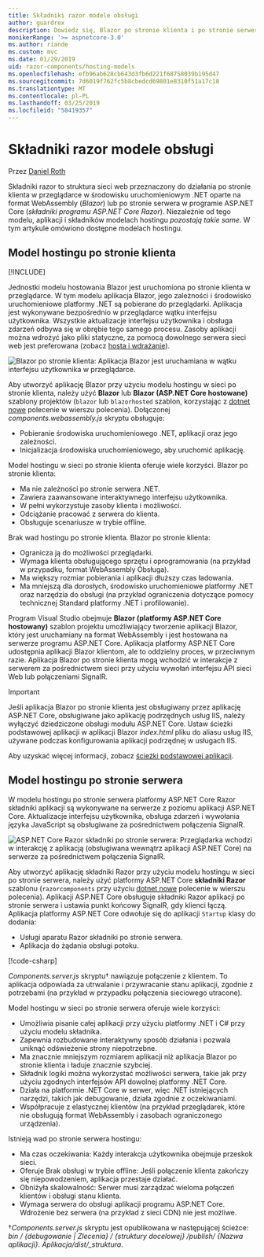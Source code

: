 ```yaml
---
title: Składniki razor modele obsługi
author: guardrex
description: Dowiedz się, Blazor po stronie klienta i po stronie serwera ASP.NET Razor składniki podstawowe modele obsługi.
monikerRange: '>= aspnetcore-3.0'
ms.author: riande
ms.custom: mvc
ms.date: 01/29/2019
uid: razor-components/hosting-models
ms.openlocfilehash: efb96ab628cb643d3fb6d221f68758039b195d47
ms.sourcegitcommit: 7d6019f762fc5b8cbedcd69801e8310f51a17c18
ms.translationtype: MT
ms.contentlocale: pl-PL
ms.lasthandoff: 03/25/2019
ms.locfileid: "58419357"
---
```

# <a name="razor-components-hosting-models"></a>Składniki razor modele obsługi

Przez [Daniel Roth](https://github.com/danroth27)

Składniki razor to struktura sieci web przeznaczony do działania po stronie klienta w przeglądarce w środowisku uruchomieniowym .NET oparte na format WebAssembly (*Blazor*) lub po stronie serwera w programie ASP.NET Core (*składniki programu ASP.NET Core Razor*). Niezależnie od tego modelu, aplikacji i składników modelach hostingu *pozostają takie same*. W tym artykule omówiono dostępne modelach hostingu.

## <a name="client-side-hosting-model"></a>Model hostingu po stronie klienta

[!INCLUDE[](~/includes/razor-components-preview-notice.md)]

Jednostki modelu hostowania Blazor jest uruchomiona po stronie klienta w przeglądarce. W tym modelu aplikacja Blazor, jego zależności i środowisko uruchomieniowe platformy .NET są pobierane do przeglądarki. Aplikacja jest wykonywane bezpośrednio w przeglądarce wątku interfejsu użytkownika. Wszystkie aktualizacje interfejsu użytkownika i obsługa zdarzeń odbywa się w obrębie tego samego procesu. Zasoby aplikacji można wdrożyć jako pliki statyczne, za pomocą dowolnego serwera sieci web jest preferowana (zobacz [hosta i wdrażanie](xref:host-and-deploy/razor-components/index)).

![Blazor po stronie klienta: Aplikacja Blazor jest uruchamiana w wątku interfejsu użytkownika w przeglądarce.](hosting-models/_static/client-side.png)

Aby utworzyć aplikację Blazor przy użyciu modelu hostingu w sieci po stronie klienta, należy użyć **Blazor** lub **Blazor (ASP.NET Core hostowane)** szablony projektów (`blazor` lub `blazorhosted` szablon, korzystając z [dotnet nowe](/dotnet/core/tools/dotnet-new) polecenie w wierszu polecenia). Dołączonej *components.webassembly.js* skryptu obsługuje:

* Pobieranie środowiska uruchomieniowego .NET, aplikacji oraz jego zależności.
* Inicjalizacja środowiska uruchomieniowego, aby uruchomić aplikację.

Model hostingu w sieci po stronie klienta oferuje wiele korzyści. Blazor po stronie klienta:

* Ma nie zależności po stronie serwera .NET.
* Zawiera zaawansowane interaktywnego interfejsu użytkownika.
* W pełni wykorzystuje zasoby klienta i możliwości.
* Odciążanie pracować z serwera do klienta.
* Obsługuje scenariusze w trybie offline.

Brak wad hostingu po stronie klienta. Blazor po stronie klienta:

* Ogranicza ją do możliwości przeglądarki.
* Wymaga klienta obsługującego sprzętu i oprogramowania (na przykład w przypadku, format WebAssembly Obsługa).
* Ma większy rozmiar pobierania i aplikacji dłuższy czas ładowania.
* Ma mniejszą dla dorosłych, środowisko uruchomieniowe platformy .NET oraz narzędzia do obsługi (na przykład ograniczenia dotyczące pomocy technicznej Standard platformy .NET i profilowanie).

Program Visual Studio obejmuje **Blazor (platformy ASP.NET Core hostowany)** szablon projektu umożliwiający tworzenie aplikacji Blazor, który jest uruchamiany na format WebAssembly i jest hostowana na serwerze programu ASP.NET Core. Aplikacja platformy ASP.NET Core udostępnia aplikacji Blazor klientom, ale to oddzielny proces, w przeciwnym razie. Aplikacja Blazor po stronie klienta mogą wchodzić w interakcje z serwerem za pośrednictwem sieci przy użyciu wywołań interfejsu API sieci Web lub połączeniami SignalR.

> [!IMPORTANT]
> Jeśli aplikacja Blazor po stronie klienta jest obsługiwany przez aplikację ASP.NET Core, obsługiwane jako aplikację podrzędnych usług IIS, należy wyłączyć dziedziczone obsługi modułu ASP.NET Core. Ustaw ścieżki podstawowej aplikacji w aplikacji Blazor *index.html* pliku do aliasu usług IIS, używane podczas konfigurowania aplikacji podrzędnej w usługach IIS.
>
> Aby uzyskać więcej informacji, zobacz [ścieżki podstawowej aplikacji](xref:host-and-deploy/razor-components/index#app-base-path).

## <a name="server-side-hosting-model"></a>Model hostingu po stronie serwera

W modelu hostingu po stronie serwera platformy ASP.NET Core Razor składniki aplikacji są wykonywane na serwerze z poziomu aplikacji ASP.NET Core. Aktualizacje interfejsu użytkownika, obsługa zdarzeń i wywołania języka JavaScript są obsługiwane za pośrednictwem połączenia SignalR.

![ASP.NET Core Razor składniki po stronie serwera: Przeglądarka wchodzi w interakcję z aplikacją (obsługiwana wewnątrz aplikacji ASP.NET Core) na serwerze za pośrednictwem połączenia SignalR.](hosting-models/_static/server-side.png)

Aby utworzyć aplikację składniki Razor przy użyciu modelu hostingu w sieci po stronie serwera, należy użyć platformy ASP.NET Core **składniki Razor** szablonu (`razorcomponents` przy użyciu [dotnet nowe](/dotnet/core/tools/dotnet-new) polecenie w wierszu polecenia). Aplikacji ASP.NET Core obsługuje składniki Razor aplikacji po stronie serwera i ustawia punkt końcowy SignalR, gdy klienci łączą. Aplikacja platformy ASP.NET Core odwołuje się do aplikacji `Startup` klasy do dodania:

* Usługi aparatu Razor składniki po stronie serwera.
* Aplikacja do żądania obsługi potoku.

[!code-csharp[](hosting-models/samples_snapshot/Startup.cs?highlight=5,27)]

*Components.server.js* skryptu&dagger; nawiązuje połączenie z klientem. To aplikacja odpowiada za utrwalanie i przywracanie stanu aplikacji, zgodnie z potrzebami (na przykład w przypadku połączenia sieciowego utracone).

Model hostingu w sieci po stronie serwera oferuje wiele korzyści:

* Umożliwia pisanie całej aplikacji przy użyciu platformy .NET i C# przy użyciu modelu składnika.
* Zapewnia rozbudowane interaktywny sposób działania i pozwala uniknąć odświeżenie strony niepotrzebne.
* Ma znacznie mniejszym rozmiarem aplikacji niż aplikacja Blazor po stronie klienta i ładuje znacznie szybciej.
* Składnik logiki można wykorzystać możliwości serwera, takie jak przy użyciu zgodnych interfejsów API dowolnej platformy .NET Core.
* Działa na platformie .NET Core w serwer, więc .NET istniejących narzędzi, takich jak debugowanie, działa zgodnie z oczekiwaniami.
* Współpracuje z elastycznej klientów (na przykład przeglądarek, które nie obsługują format WebAssembly i zasobach ograniczonego urządzenia).

Istnieją wad po stronie serwera hostingu:

* Ma czas oczekiwania: Każdy interakcja użytkownika obejmuje przeskok sieci.
* Oferuje Brak obsługi w trybie offline: Jeśli połączenie klienta zakończy się niepowodzeniem, aplikacja przestaje działać.
* Obniżyła skalowalność: Serwer musi zarządzać wieloma połączeń klientów i obsługi stanu klienta.
* Wymaga serwera do obsługi aplikacji programu ASP.NET Core. Wdrożenie bez serwera (na przykład z sieci CDN) nie jest możliwe.

&dagger;*Components.server.js* skryptu jest opublikowana w następującej ścieżce: *bin / {debugowanie | Zlecenia} / {struktury docelowej} /publish/ {Nazwa aplikacji}. Aplikacja/dist/_struktura*.
